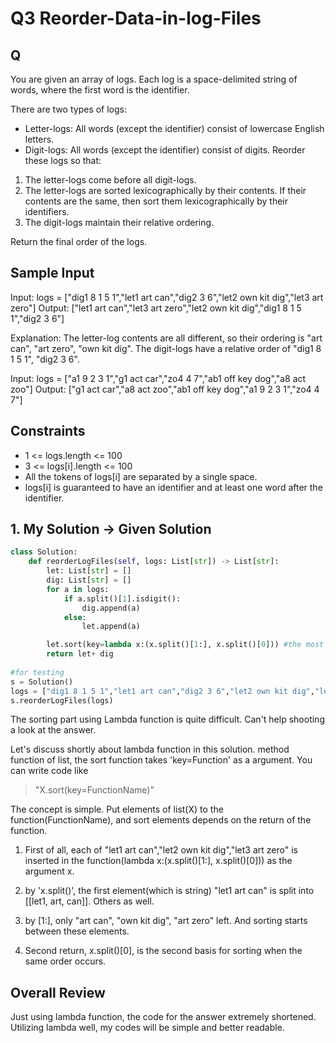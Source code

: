 # Q3 Reorder-Data-in-log-Files

## Q
You are given an array of logs. Each log is a space-delimited string of words, where the first word is the identifier.

There are two types of logs:

- Letter-logs: All words (except the identifier) consist of lowercase English letters.
- Digit-logs: All words (except the identifier) consist of digits.
Reorder these logs so that:

1. The letter-logs come before all digit-logs.
2. The letter-logs are sorted lexicographically by their contents. If their contents are the same, then sort them lexicographically by their identifiers.
3. The digit-logs maintain their relative ordering.  

Return the final order of the logs.

## Sample Input
Input: logs = ["dig1 8 1 5 1","let1 art can","dig2 3 6","let2 own kit dig","let3 art zero"]
Output: ["let1 art can","let3 art zero","let2 own kit dig","dig1 8 1 5 1","dig2 3 6"]

Explanation:
The letter-log contents are all different, so their ordering is "art can", "art zero", "own kit dig".
The digit-logs have a relative order of "dig1 8 1 5 1", "dig2 3 6".

Input: logs = ["a1 9 2 3 1","g1 act car","zo4 4 7","ab1 off key dog","a8 act zoo"]
Output: ["g1 act car","a8 act zoo","ab1 off key dog","a1 9 2 3 1","zo4 4 7"]

## Constraints
- 1 <= logs.length <= 100
- 3 <= logs[i].length <= 100
- All the tokens of logs[i] are separated by a single space.
- logs[i] is guaranteed to have an identifier and at least one word after the identifier.

## 1. My Solution -> Given Solution
```py
class Solution:
    def reorderLogFiles(self, logs: List[str]) -> List[str]:
        let: List[str] = []
        dig: List[str] = []
        for a in logs:
            if a.split()[1].isdigit():
                dig.append(a)
            else:
                let.append(a)

        let.sort(key=lambda x:(x.split()[1:], x.split()[0])) #the most important part
        return let+ dig
            
#for testing
s = Solution()
logs = ["dig1 8 1 5 1","let1 art can","dig2 3 6","let2 own kit dig","let3 art zero"]
s.reorderLogFiles(logs)
```

The sorting part using Lambda function is quite difficult. Can't help shooting a look at the answer. 

Let's discuss shortly about lambda function in this solution. method function of list, the sort function takes 'key=Function' as a argument. You can write code like
> "X.sort(key=FunctionName)"  

The concept is simple. Put elements of list(X) to the function(FunctionName), and sort elements depends on the return of the function. 

1. First of all, each of "let1 art can","let2 own kit dig","let3 art zero" is inserted in the function(lambda x:(x.split()[1:], x.split()[0])) as the argument x.

2. by 'x.split()', the first element(which is string) "let1 art can" is split into [[let1, art, can]]. Others as well.

3. by [1:], only "art can", "own kit dig", "art zero" left. And sorting starts between these elements.

4. Second return, x.split()[0], is the second basis for sorting when the same order occurs.

## Overall Review
Just using lambda function, the code for the answer extremely shortened. Utilizing lambda well, my codes will be simple and better readable.